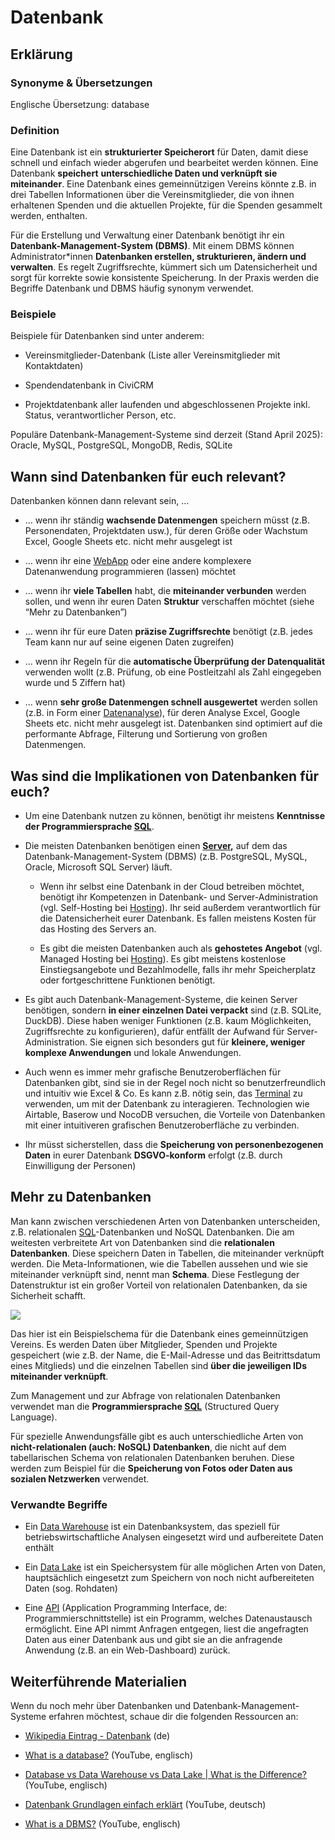 # Datenbank
## Erklärung

### Synonyme & Übersetzungen

Englische Übersetzung: database

### Definition

Eine Datenbank ist ein **strukturierter Speicherort** für Daten, damit diese schnell und einfach wieder abgerufen und bearbeitet werden können. Eine Datenbank **speichert** **unterschiedliche Daten und verknüpft sie miteinander**. Eine Datenbank eines gemeinnützigen Vereins könnte z.B. in drei Tabellen Informationen über die Vereinsmitglieder, die von ihnen erhaltenen Spenden und die aktuellen Projekte, für die Spenden gesammelt werden, enthalten.

Für die Erstellung und Verwaltung einer Datenbank benötigt ihr ein **Datenbank-Management-System (DBMS)**. Mit einem DBMS können Administrator\*innen **Datenbanken erstellen, strukturieren, ändern und verwalten**. Es regelt Zugriffsrechte, kümmert sich um Datensicherheit und sorgt für korrekte sowie konsistente Speicherung. In der Praxis werden die Begriffe Datenbank und DBMS häufig synonym verwendet.

### Beispiele

Beispiele für Datenbanken sind unter anderem:

- Vereinsmitglieder-Datenbank (Liste aller Vereinsmitglieder mit Kontaktdaten)

- Spendendatenbank in CiviCRM

- Projektdatenbank aller laufenden und abgeschlossenen Projekte inkl. Status, verantwortlicher Person, etc.

Populäre Datenbank-Management-Systeme sind derzeit (Stand April 2025): Oracle, MySQL, PostgreSQL, MongoDB, Redis, SQLite

## Wann sind Datenbanken für euch relevant? 

Datenbanken können dann relevant sein, …

- … wenn ihr ständig **wachsende Datenmengen** speichern müsst (z.B. Personendaten, Projektdaten usw.), für deren Größe oder Wachstum Excel, Google Sheets etc. nicht mehr ausgelegt ist

- … wenn ihr eine [WebApp](https://civic-data.de/selbstlernmaterial/#webapp) oder eine andere komplexere Datenanwendung programmieren (lassen) möchtet

- … wenn ihr **viele Tabellen** habt, die **miteinander verbunden** werden sollen, und wenn ihr euren Daten **Struktur** verschaffen möchtet (siehe “Mehr zu Datenbanken”)

- … wenn ihr für eure Daten **präzise Zugriffsrechte** benötigt (z.B. jedes Team kann nur auf seine eigenen Daten zugreifen)

- … wenn ihr Regeln für die **automatische Überprüfung der Datenqualität** verwenden wollt (z.B. Prüfung, ob eine Postleitzahl als Zahl eingegeben wurde und 5 Ziffern hat)

- … wenn **sehr große Datenmengen schnell ausgewertet** werden sollen (z.B. in Form einer [Datenanalyse](https://civic-data.de/selbstlernmaterial/#datenanalyse)), für deren Analyse Excel, Google Sheets etc. nicht mehr ausgelegt ist. Datenbanken sind optimiert auf die performante Abfrage, Filterung und Sortierung von großen Datenmengen.

## Was sind die Implikationen von Datenbanken für euch? 

- Um eine Datenbank nutzen zu können, benötigt ihr meistens **Kenntnisse der Programmiersprache [SQL](https://civic-data.de/selbstlernmaterial/#sql)**.

- Die meisten Datenbanken benötigen einen **[Server](https://civic-data.de/selbstlernmaterial/#server),** auf dem das Datenbank-Management-System (DBMS) (z.B. PostgreSQL, MySQL, Oracle, Microsoft SQL Server) läuft.

  - Wenn ihr selbst eine Datenbank in der Cloud betreiben möchtet, benötigt ihr Kompetenzen in Datenbank- und Server-Administration (vgl. Self-Hosting bei [Hosting](https://civic-data.de/selbstlernmaterial/#hosting)). Ihr seid außerdem verantwortlich für die Datensicherheit eurer Datenbank. Es fallen meistens Kosten für das Hosting des Servers an.

  - Es gibt die meisten Datenbanken auch als **gehostetes Angebot** (vgl. Managed Hosting bei [Hosting](https://civic-data.de/selbstlernmaterial/#hosting)). Es gibt meistens kostenlose Einstiegsangebote und Bezahlmodelle, falls ihr mehr Speicherplatz oder fortgeschrittene Funktionen benötigt.

- Es gibt auch Datenbank-Management-Systeme, die keinen Server benötigen, sondern **in einer einzelnen Datei verpackt** sind (z.B. SQLite, DuckDB). Diese haben weniger Funktionen (z.B. kaum Möglichkeiten, Zugriffsrechte zu konfigurieren), dafür entfällt der Aufwand für Server-Administration. Sie eignen sich besonders gut für **kleinere, weniger komplexe Anwendungen** und lokale Anwendungen.

- Auch wenn es immer mehr grafische Benutzeroberflächen für Datenbanken gibt, sind sie in der Regel noch nicht so benutzerfreundlich und intuitiv wie Excel & Co. Es kann z.B. nötig sein, das [Terminal](https://civic-data.de/selbstlernmaterial/#terminal) zu verwenden, um mit der Datenbank zu interagieren. Technologien wie Airtable, Baserow und NocoDB versuchen, die Vorteile von Datenbanken mit einer intuitiveren grafischen Benutzeroberfläche zu verbinden.

- Ihr müsst sicherstellen, dass die **Speicherung von personenbezogenen Daten** in eurer Datenbank **DSGVO-konform** erfolgt (z.B. durch Einwilligung der Personen)

## Mehr zu Datenbanken

Man kann zwischen verschiedenen Arten von Datenbanken unterscheiden, z.B. relationalen [SQL](https://civic-data.de/selbstlernmaterial/#sql)-Datenbanken und NoSQL Datenbanken. Die am weitesten verbreitete Art von Datenbanken sind die **relationalen Datenbanken**. Diese speichern Daten in Tabellen, die miteinander verknüpft werden. Die Meta-Informationen, wie die Tabellen aussehen und wie sie miteinander verknüpft sind, nennt man **Schema**. Diese Festlegung der Datenstruktur ist ein großer Vorteil von relationalen Datenbanken, da sie Sicherheit schafft.

![](https://civic-data.de/app/uploads/datenbank-schema.svg)



Das hier ist ein Beispielschema für die Datenbank eines gemeinnützigen Vereins. Es werden Daten über Mitglieder, Spenden und Projekte gespeichert (wie z.B. der Name, die E-Mail-Adresse und das Beitrittsdatum eines Mitglieds) und die einzelnen Tabellen sind **über die jeweiligen IDs miteinander verknüpft**.

Zum Management und zur Abfrage von relationalen Datenbanken verwendet man die **Programmiersprache [SQL](https://civic-data.de/selbstlernmaterial/#sql)** (Structured Query Language).

Für spezielle Anwendungsfälle gibt es auch unterschiedliche Arten von **nicht-relationalen (auch: NoSQL) Datenbanken**, die nicht auf dem tabellarischen Schema von relationalen Datenbanken beruhen. Diese werden zum Beispiel für die **Speicherung von Fotos oder Daten aus sozialen Netzwerken** verwendet.

### Verwandte Begriffe

- Ein [Data Warehouse](https://civic-data.de/selbstlernmaterial/#data-warehouse) ist ein Datenbanksystem, das speziell für betriebswirtschaftliche Analysen eingesetzt wird und aufbereitete Daten enthält

- Ein [Data Lake](https://civic-data.de/selbstlernmaterial/#data-lake) ist ein Speichersystem für alle möglichen Arten von Daten, hauptsächlich eingesetzt zum Speichern von noch nicht aufbereiteten Daten (sog. Rohdaten)

- Eine [API](https://civic-data.de/selbstlernmaterial/#api) (Application Programming Interface, de: Programmierschnittstelle) ist ein Programm, welches Datenaustausch ermöglicht. Eine API nimmt Anfragen entgegen, liest die angefragten Daten aus einer Datenbank aus und gibt sie an die anfragende Anwendung (z.B. an ein Web-Dashboard) zurück.

## Weiterführende Materialien

Wenn du noch mehr über Datenbanken und Datenbank-Management-Systeme erfahren möchtest, schaue dir die folgenden Ressourcen an:

- [Wikipedia Eintrag - Datenbank](https://de.wikipedia.org/wiki/Datenbank) (de)

- [What is a database?](https://www.youtube.com/watch?v=hRulZhTtUTg) (YouTube, englisch)

- [Database vs Data Warehouse vs Data Lake | What is the Difference?](https://www.youtube.com/watch?v=-bSkREem8dM) (YouTube, englisch)

- [Datenbank Grundlagen einfach erklärt](https://www.youtube.com/watch?v=-LJYaXfR2X4) (YouTube, deutsch)

- [What is a DBMS?](https://www.youtube.com/watch?v=wM-4U0zpM8g) (YouTube, englisch)

